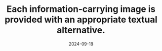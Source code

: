 ---
N: '113'
Rubrique: Images et médias
title: Each information-carrying image is provided with an appropriate textual alternative.
abstract: 
categories: ["Images and media"]
agrege: O4113-E024
opquast: '4 113'
indiceebook: '24'
description: "Rule n° 024"
before: "023"
weight: "024"
after: "025"
actif: '1'
layout: rules
date: 2024-09-18
tags: ["", ""]
objectif: ["", ""]
Meo: [""]
Controle: [""
]
epubcheck: 
ace: 
Source: ["Opquast"]
Referentiel: [""]
Steps: ["", ""]
---